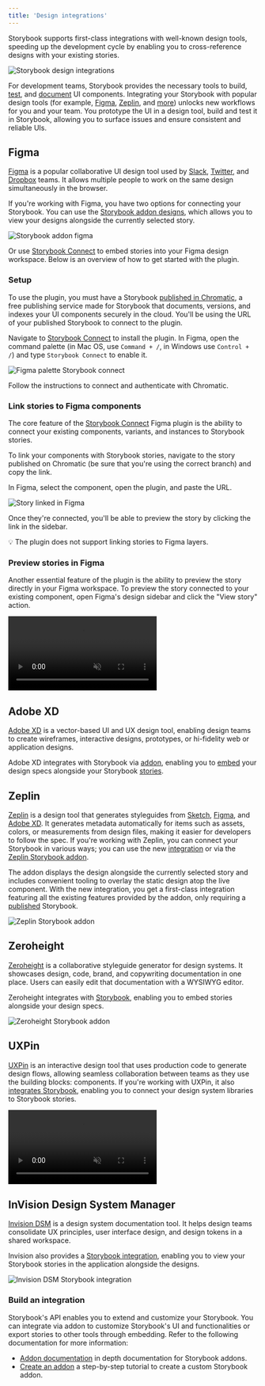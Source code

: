 ```yaml
---
title: 'Design integrations'
---
```


Storybook supports first-class integrations with well-known design tools, speeding up the development cycle by enabling you to cross-reference designs with your existing stories.

![Storybook design integrations](./storybook-design-integrations.jpeg)

For development teams, Storybook provides the necessary tools to build, [test](../writing-tests/introduction.md), and [document](../writing-docs/introduction.md) UI components. Integrating your Storybook with popular design tools (for example, [Figma](https://www.figma.com/), [Zeplin](https://zeplin.io/), and [more](https://storybook.js.org/addons/tag/design/)) unlocks new workflows for you and your team. You prototype the UI in a design tool, build and test it in Storybook, allowing you to surface issues and ensure consistent and reliable UIs.

## Figma

[Figma](https://www.figma.com/) is a popular collaborative UI design tool used by [Slack](https://slack.com/), [Twitter](https://twitter.com/), and [Dropbox](https://www.dropbox.com/) teams. It allows multiple people to work on the same design simultaneously in the browser.

If you're working with Figma, you have two options for connecting your Storybook. You can use the [Storybook addon designs](https://storybook.js.org/addons/storybook-addon-designs), which allows you to view your designs alongside the currently selected story.

![Storybook addon figma](./storybook-figma-addon.png)

Or use [Storybook Connect](https://www.figma.com/community/plugin/1056265616080331589/Storybook-Connect) to embed stories into your Figma design workspace. Below is an overview of how to get started with the plugin.

### Setup

To use the plugin, you must have a Storybook [published in Chromatic](./publish-storybook.md#publish-storybook-with-chromatic), a free publishing service made for Storybook that documents, versions, and indexes your UI components securely in the cloud. You'll be using the URL of your published Storybook to connect to the plugin.

Navigate to [Storybook Connect](https://www.figma.com/community/plugin/1056265616080331589/Storybook-Connect) to install the plugin. In Figma, open the command palette (in Mac OS, use `Command + /`, in Windows use `Control + /`) and type `Storybook Connect` to enable it.

![Figma palette Storybook connect](./figma-plugin-open-in-figma.png)

Follow the instructions to connect and authenticate with Chromatic.

### Link stories to Figma components

The core feature of the [Storybook Connect](https://www.figma.com/community/plugin/1056265616080331589/Storybook-Connect) Figma plugin is the ability to connect your existing components, variants, and instances to Storybook stories.

To link your components with Storybook stories, navigate to the story published on Chromatic (be sure that you're using the correct branch) and copy the link.

In Figma, select the component, open the plugin, and paste the URL.

![Story linked in Figma](./figma-plugin-paste-url.png)

Once they're connected, you'll be able to preview the story by clicking the link in the sidebar.

<div class="aside">
💡 The plugin does not support linking stories to Figma layers.
</div>

### Preview stories in Figma

Another essential feature of the plugin is the ability to preview the story directly in your Figma workspace. To preview the story connected to your existing component, open Figma's design sidebar and click the "View story" action.

<video autoPlay muted playsInline loop>
  <source src="figma-plugin-open-story.mp4" type="video/mp4" />
</video>

## Adobe XD

[Adobe XD](https://www.adobe.com/products/xd.html) is a vector-based UI and UX design tool, enabling design teams to create wireframes, interactive designs, prototypes, or hi-fidelity web or application designs.

Adobe XD integrates with Storybook via [addon](https://storybook.js.org/addons/storybook-addon-designs/), enabling you to [embed](https://helpx.adobe.com/xd/help/publish-design-specs.html) your design specs alongside your Storybook [stories](https://pocka.github.io/storybook-addon-designs/?path=/story/docs-iframe-readme--page).

## Zeplin

[Zeplin](https://zeplin.io/) is a design tool that generates styleguides from [Sketch](https://www.sketch.com/), [Figma](https://www.figma.com/), and [Adobe XD](https://www.adobe.com/en/products/xd.html). It generates metadata automatically for items such as assets, colors, or measurements from design files, making it easier for developers to follow the spec. If you're working with Zeplin, you can connect your Storybook in various ways; you can use the new [integration](https://support.zeplin.io/en/articles/5674596-connecting-your-storybook-instance-with-zeplin) or via the [Zeplin Storybook addon](https://storybook.js.org/addons/storybook-zeplin).

The addon displays the design alongside the currently selected story and includes convenient tooling to overlay the static design atop the live component. With the new integration, you get a first-class integration featuring all the existing features provided by the addon, only requiring a [published](./publish-storybook.md) Storybook.

![Zeplin Storybook addon](./storybook-zeplin-addon.png)

## Zeroheight

[Zeroheight](https://zeroheight.com/) is a collaborative styleguide generator for design systems. It showcases design, code, brand, and copywriting documentation in one place. Users can easily edit that documentation with a WYSIWYG editor.

Zeroheight integrates with [Storybook](https://zeroheight.com/3xlwst8/p/507ba7-storybook), enabling you to embed stories alongside your design specs.

![Zeroheight Storybook addon](./storybook-zeroheight.gif)

## UXPin

[UXPin](https://www.uxpin.com/) is an interactive design tool that uses production code to generate design flows, allowing seamless collaboration between teams as they use the building blocks: components. If you're working with UXPin, it also [integrates Storybook](https://www.uxpin.com/docs/merge/storybook-integration/), enabling you to connect your design system libraries to Storybook stories.

<video autoPlay muted playsInline loop>
  <source
    src="storybook-uxpin.mp4"
    type="video/mp4"
  />
</video>

## InVision Design System Manager

[Invision DSM](https://www.invisionapp.com/design-system-manager) is a design system documentation tool. It helps design teams consolidate UX principles, user interface design, and design tokens in a shared workspace.

Invision also provides a [Storybook integration](https://support.invisionapp.com/hc/en-us/articles/360028388192-Publishing-Storybook-to-DSM), enabling you to view your Storybook stories in the application alongside the designs.

![Invision DSM Storybook integration](./storybook-invision-dsm.gif)

### Build an integration

Storybook's API enables you to extend and customize your Storybook. You can integrate via addon to customize Storybook's UI and functionalities or export stories to other tools through embedding. Refer to the following documentation for more information:

- [Addon documentation](../addons/introduction.md) in depth documentation for Storybook addons.
- [Create an addon](https://storybook.js.org/tutorials/create-an-addon/) a step-by-step tutorial to create a custom Storybook addon.